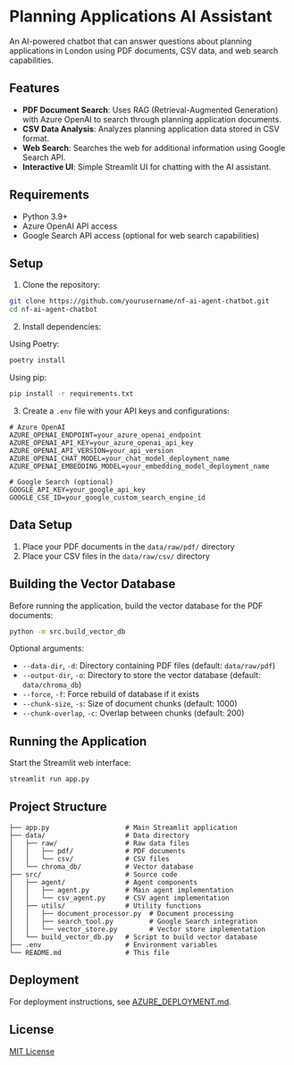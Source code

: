 # Planning Applications AI Assistant

An AI-powered chatbot that can answer questions about planning applications in London using PDF documents, CSV data, and web search capabilities.

## Features

- **PDF Document Search**: Uses RAG (Retrieval-Augmented Generation) with Azure OpenAI to search through planning application documents.
- **CSV Data Analysis**: Analyzes planning application data stored in CSV format.
- **Web Search**: Searches the web for additional information using Google Search API.
- **Interactive UI**: Simple Streamlit UI for chatting with the AI assistant.

## Requirements

- Python 3.9+
- Azure OpenAI API access
- Google Search API access (optional for web search capabilities)

## Setup

1. Clone the repository:

```bash
git clone https://github.com/yourusername/nf-ai-agent-chatbot.git
cd nf-ai-agent-chatbot
```

2. Install dependencies:

Using Poetry:

```bash
poetry install
```

Using pip:

```bash
pip install -r requirements.txt
```

3. Create a `.env` file with your API keys and configurations:

```
# Azure OpenAI
AZURE_OPENAI_ENDPOINT=your_azure_openai_endpoint
AZURE_OPENAI_API_KEY=your_azure_openai_api_key
AZURE_OPENAI_API_VERSION=your_api_version
AZURE_OPENAI_CHAT_MODEL=your_chat_model_deployment_name
AZURE_OPENAI_EMBEDDING_MODEL=your_embedding_model_deployment_name

# Google Search (optional)
GOOGLE_API_KEY=your_google_api_key
GOOGLE_CSE_ID=your_google_custom_search_engine_id
```

## Data Setup

1. Place your PDF documents in the `data/raw/pdf/` directory
2. Place your CSV files in the `data/raw/csv/` directory

## Building the Vector Database

Before running the application, build the vector database for the PDF documents:

```bash
python -m src.build_vector_db
```

Optional arguments:

- `--data-dir`, `-d`: Directory containing PDF files (default: `data/raw/pdf`)
- `--output-dir`, `-o`: Directory to store the vector database (default: `data/chroma_db`)
- `--force`, `-f`: Force rebuild of database if it exists
- `--chunk-size`, `-s`: Size of document chunks (default: 1000)
- `--chunk-overlap`, `-c`: Overlap between chunks (default: 200)

## Running the Application

Start the Streamlit web interface:

```bash
streamlit run app.py
```

## Project Structure

```
├── app.py                   # Main Streamlit application
├── data/                    # Data directory
│   ├── raw/                 # Raw data files
│   │   ├── pdf/             # PDF documents
│   │   └── csv/             # CSV files
│   └── chroma_db/           # Vector database
├── src/                     # Source code
│   ├── agent/               # Agent components
│   │   ├── agent.py         # Main agent implementation
│   │   └── csv_agent.py     # CSV agent implementation
│   ├── utils/               # Utility functions
│   │   ├── document_processor.py  # Document processing
│   │   ├── search_tool.py         # Google Search integration
│   │   └── vector_store.py        # Vector store implementation
│   └── build_vector_db.py   # Script to build vector database
├── .env                     # Environment variables
└── README.md                # This file
```

## Deployment

For deployment instructions, see [AZURE_DEPLOYMENT.md](AZURE_DEPLOYMENT.md).

## License

[MIT License](LICENSE)
